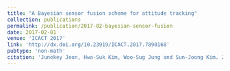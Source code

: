 ```yaml
---
title: "A Bayesian sensor fusion scheme for attitude tracking"
collection: publications
permalink: /publication/2017-02-bayesian-sensor-fusion
date: 2017-02-01
venue: 'ICACT 2017'
link: 'http://dx.doi.org/10.23919/ICACT.2017.7890168'
pubtype: 'non-math'
citation: 'Junekey Jeon, Hwa-Suk Kim, Woo-Sug Jung and Sun-Joong Kim. 2017. &quot;A Bayesian sensor fusion scheme for attitude tracking.&quot; <i>2017 19th International Conference on Advanced Communication Technology (ICACT)</i>'
---
```


